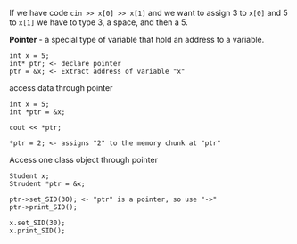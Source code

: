 If we have code `cin >> x[0] >> x[1]` and we want to assign 3 to `x[0]` and 5 to `x[1]` we have to type 3, a space, and then a 5.

**Pointer** - a special type of variable that hold an address to a variable.

```
int x = 5;
int* ptr; <- declare pointer
ptr = &x; <- Extract address of variable "x"
```

access data through pointer
```
int x = 5;
int *ptr = &x;

cout << *ptr;

*ptr = 2; <- assigns "2" to the memory chunk at "ptr"
```

Access one class object through pointer
```
Student x;
Strudent *ptr = &x;

ptr->set_SID(30); <- "ptr" is a pointer, so use "->"
ptr->print_SID();

x.set_SID(30);
x.print_SID();
```

